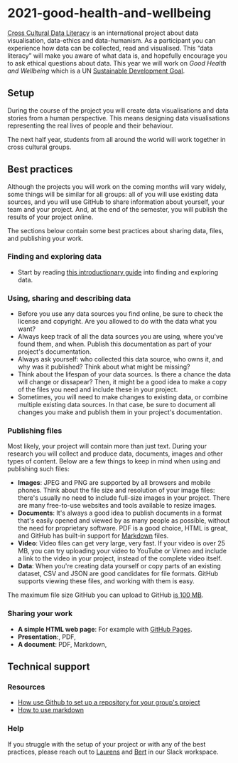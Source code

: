 # 2021-good-health-and-wellbeing
<!--
TODO: Teksten laten checken en aanvullen door Frank en Maaike
TODO: Link naar slack workspace tech support channel toevoegen
-->

[Cross Cultural Data Literacy](http://crossculturaldataliteracy.org/) is an international project about data visualisation, data-ethics and data-humanism. As a participant you can experience how data can be collected, read and visualised. This “data literacy” will make you aware of what data is, and hopefully encourage you to ask ethical questions about data.
This year we will work on *Good Health and Wellbeing* which is a UN [Sustainable Development Goal](https://sdgs.un.org/goals).

## Setup

During the course of the project you will create data visualisations and data stories from a human perspective. This means designing data visualisations representing the real lives of people and their behaviour.

The next half year, students from all around the world will work together in cross cultural groups.

## Best practices

Although the projects you will work on the coming months will vary widely, some things will be similar for all groups: all of you will use existing data sources, and you will use GitHub to share information about yourself, your team and your project. And, at the end of the semester, you will publish the results of your project online.

The sections below contain some best practices about sharing data, files, and publishing your work.

### Finding and exploring data
- Start by reading [this introductionary guide](resources/finding-and-exploring-data.md) into finding and exploring data.

### Using, sharing and describing data

- Before you use any data sources you find online, be sure to check the license and copyright. Are you allowed to do with the data what you want?
- Always keep track of all the data sources you are using, where you've found them, and when. Publish this documentation as part of your project's documentation.
- Always ask yourself: who collected this data source, who owns it, and why was it published? Think about what might be missing?
- Think about the lifespan of your data sources. Is there a chance the data will change or dissapear? Then, it might be a good idea to make a copy of the files you need and include these in your project.
- Sometimes, you will need to make changes to existing data, or combine multiple existing data sources. In that case, be sure to document all changes you make and publish them in your project's documentation.

### Publishing files

Most likely, your project will contain more than just text. During your research you will collect and produce data, documents, images and other types of content. Below are a few things to keep in mind when using and publishing such files:

- __Images__: JPEG and PNG are supported by all browsers and mobile phones. Think about the file size and resolution of your image files: there's usually no need to include full-size images in your project. There are many free-to-use websites and tools available to resize images.
- __Documents__: It's always a good idea to publish documents in a format that's easily opened and viewed by as many people as possible, without the need for proprietary software. PDF is a good choice, HTML is great, and GitHub has built-in support for [Markdown](https://guides.github.com/features/mastering-markdown/) files.
- __Video__: Video files can get very large, very fast. If your video is over 25 MB, you can try uploading your video to YouTube or Vimeo and include a link to the video in your project, instead of the complete video itself.
- __Data__: When you're creating data yourself or copy parts of an existing dataset, CSV and JSON are good candidates for file formats. GitHub supports viewing these files, and working with them is easy.

The maximum file size GitHub you can upload to GitHub [is 100 MB](https://docs.github.com/en/github/managing-large-files/what-is-my-disk-quota).

### Sharing your work

- __A simple HTML web page__: For example with [GitHub Pages](https://pages.github.com/).
- __Presentation__:, PDF,
- __A document__: PDF, Markdown,

## Technical support

### Resources
- [How use Github to set up a repository for your group's project](resources/github-basics.md)
- [How to use markdown](https://guides.github.com/features/mastering-markdown/)

### Help
If you struggle with the setup of your project or with any of the best practices, please reach out to [Laurens](https://github.com/Razpudding) and [Bert](https://github.com/bertspaan) in our Slack workspace.
